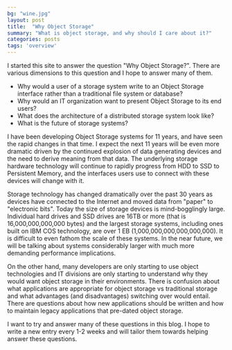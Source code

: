 ```yaml
---
bg: "wine.jpg"
layout: post
title:  "Why Object Storage"
summary: "What is object storage, and why should I care about it?"
categories: posts
tags: 'overview'
---
```

I started this site to answer the question "Why Object Storage?". There are various dimensions to this question and I hope to answer many of them. 

* Why would a user of a storage system write to an Object Storage interface rather than a traditional file system or database?
* Why would an IT organization want to present Object Storage to its end users?
* What does the architecture of a distributed storage system look like?
* What is the future of storage systems?

I have been developing Object Storage systems for 11 years, and have seen the rapid changes in that time. I expect the next 11 years will be even more dramatic driven by the continued explosion of data generating devices and the need to derive meaning from that data. The underlying storage hardware technology will continue to rapidly progress from HDD to SSD to Persistent Memory, and the interfaces users use to connect with these devices will change with it. 

Storage technology has changed dramatically over the past 30 years as devices have connected to the Internet and moved data from "paper" to "electronic bits". Today the size of storage devices is mind-bogglingly large. Individual hard drives and SSD drives are 16TB or more (that is 16,000,000,000,000 bytes) and the largest storage systems, including ones built on IBM COS technology, are over 1 EB (1,000,000,000,000,000,000). It is difficult to even fathom the scale of these systems. In the near future, we will be talking about systems considerably larger with much more demanding performance implications.

On the other hand, many developers are only starting to use object technologies and IT divisions are only starting to understand why they would want object storage in their environments. There is confusion about what applications are appropriate for object storage vs traditional storage and what advantages (and disadvantages) switching over would entail. There are questions about how new applications should be written and how to maintain legacy applications that pre-dated object storage. 

I want to try and answer many of these questions in this blog. I hope to write a new entry every 1-2 weeks and will tailor them towards helping answer these questions.

